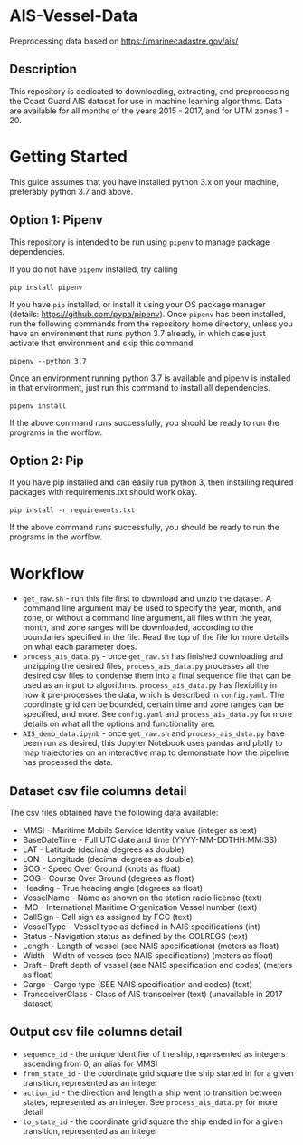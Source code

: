 # AIS-Vessel-Data
Preprocessing data based on https://marinecadastre.gov/ais/

## Description
This repository is dedicated to downloading, extracting, and preprocessing the Coast Guard AIS dataset for use in machine learning algorithms. Data are available for all months of the years 2015 - 2017, and for UTM zones 1 - 20.

# Getting Started
This guide assumes that you have installed python 3.x on your machine, preferably python 3.7 and above.
## Option 1: Pipenv
This repository is intended to be run using ``pipenv`` to manage package dependencies. 

If you do not have ``pipenv`` installed, try calling <br/><br/>
``pip install pipenv``

If you have ``pip`` installed, or install it using your OS package manager (details: https://github.com/pypa/pipenv). Once ``pipenv`` has been installed, run the following commands from the repository home directory, unless you have an environment that runs python 3.7 already, in which case just activate that environment and skip this command. <br/><br/>
``pipenv --python 3.7``

Once an environment running python 3.7 is available and pipenv is installed in that environment, just run this command to install all dependencies. <br/><br/>
``pipenv install``

If the above command runs successfully, you should be ready to run the programs in the worflow.

## Option 2: Pip
If you have pip installed and can easily run python 3, then installing required packages with requirements.txt should work okay. <br/><br/>
``pip install -r requirements.txt``

If the above command runs successfully, you should be ready to run the programs in the worflow.

# Workflow
- ``get_raw.sh`` - run this file first to download and unzip the dataset. A command line argument may be used to specify the year, month, and zone, or without a command line argument, all files within the year, month, and zone ranges will be downloaded, according to the boundaries specified in the file. Read the top of the file for more details on what each parameter does.
- ``process_ais_data.py`` - once ``get_raw.sh`` has finished downloading and unzipping the desired files, ``process_ais_data.py`` processes all the desired csv files to condense them into a final sequence file that can be used as an input to algorithms. ``process_ais_data.py`` has flexibility in how it pre-processes the data, which is described in ``config.yaml``. The coordinate grid can be bounded, certain time and zone ranges can be specified, and more. See ``config.yaml`` and ``process_ais_data.py`` for more details on what all the options and functionality are.
- ``AIS_demo_data.ipynb`` - once ``get_raw.sh`` and ``process_ais_data.py`` have been run as desired, this Jupyter Notebook uses pandas and plotly to map trajectories on an interactive map to demonstrate how the pipeline has processed the data.

## Dataset csv file columns detail
The csv files obtained have the following data available:
- MMSI - Maritime Mobile Service Identity value (integer as text)
- BaseDateTime - Full UTC date and time (YYYY-MM-DDTHH:MM:SS)
- LAT - Latitude (decimal degrees as double)
- LON - Longitude (decimal degrees as double)
- SOG - Speed Over Ground (knots as float)
- COG - Course Over Ground (degrees as float)
- Heading - True heading angle (degrees as float)
- VesselName - Name as shown on the station radio license (text)
- IMO - International Maritime Organization Vessel number (text)
- CallSign - Call sign as assigned by FCC (text)
- VesselType - Vessel type as defined in NAIS specifications (int)
- Status - Navigation status as defined by the COLREGS (text)
- Length - Length of vessel (see NAIS specifications) (meters as float)
- Width - Width of vesses (see NAIS specifications) (meters as float)
- Draft - Draft depth of vessel (see NAIS specification and codes) (meters as float)
- Cargo - Cargo type (SEE NAIS specification and codes) (text)
- TransceiverClass - Class of AIS transceiver (text) (unavailable in 2017 dataset)

## Output csv file columns detail
- ``sequence_id`` - the unique identifier of the ship, represented as integers ascending from 0, an alias for MMSI
- ``from_state_id`` - the coordinate grid square the ship started in for a given transition, represented as an integer
- ``action_id`` - the direction and length a ship went to transition between states, represented as an integer. See ``process_ais_data.py`` for more detail
- ``to_state_id`` - the coordinate grid square the ship ended in for a given transition, represented as an integer
